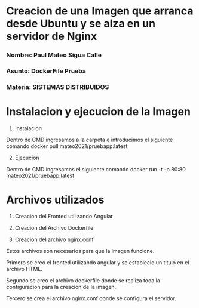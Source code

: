 # Creacion de una Imagen que arranca desde Ubuntu y se alza en un servidor de Nginx

### Nombre: Paul Mateo Sigua Calle

### Asunto: DockerFile Prueba

### Materia: SISTEMAS DISTRIBUIDOS

# Instalacion y ejecucion de la Imagen

1. Instalacion

Dentro de CMD ingresamos a la carpeta e introducimos el siguiente comando docker pull mateo2021/pruebapp:latest

2. Ejecucion

Dentro de CMD ingresamos el siguiente comando docker run -t -p 80:80 mateo2021/pruebapp:latest

# Archivos utilizados

1. Creacion del Fronted utilizando Angular

2. Creacion del Archivo Dockerfile

3. Creacion del archivo nginx.conf

Estos archivos son necesarios para que la imagen funcione.

Primero se creo el fronted utilizando angular y se establecio un titulo en el archivo HTML.

Segundo se creo el archivo dockerfile donde se realiza toda la configuracion para la creacion de la imagen.

Tercero se crea el archivo nginx.conf donde se configura el servidor.